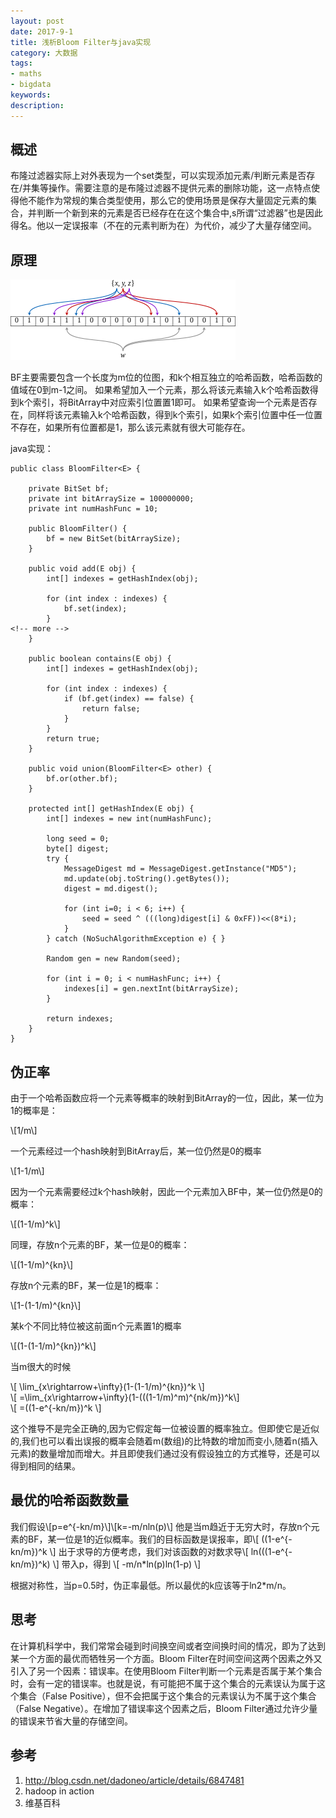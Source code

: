```yaml
---
layout: post
date: 2017-9-1
title: 浅析Bloom Filter与java实现
category: 大数据
tags: 
- maths 
- bigdata
keywords:
description:
---
```


## 概述

布隆过滤器实际上对外表现为一个set类型，可以实现添加元素/判断元素是否存在/并集等操作。需要注意的是布隆过滤器不提供元素的删除功能，这一点特点使得他不能作为常规的集合类型使用，那么它的使用场景是保存大量固定元素的集合，并判断一个新到来的元素是否已经存在在这个集合中,s所谓“过滤器”也是因此得名。他以一定误报率（不在的元素判断为在）为代价，减少了大量存储空间。

## 原理
![](/img/Bloomfilter.png)

BF主要需要包含一个长度为m位的位图，和k个相互独立的哈希函数，哈希函数的值域在0到m-1之间。
如果希望加入一个元素，那么将该元素输入k个哈希函数得到k个索引，将BitArray中对应索引位置置1即可。
如果希望查询一个元素是否存在，同样将该元素输入k个哈希函数，得到k个索引，如果k个索引位置中任一位置不存在，如果所有位置都是1，那么该元素就有很大可能存在。

java实现：
```
public class BloomFilter<E> {

    private BitSet bf;
    private int bitArraySize = 100000000;
    private int numHashFunc = 10;

    public BloomFilter() {
        bf = new BitSet(bitArraySize);
    }

    public void add(E obj) {
        int[] indexes = getHashIndex(obj);

        for (int index : indexes) {
            bf.set(index);
        }
<!-- more -->
    }

    public boolean contains(E obj) {
        int[] indexes = getHashIndex(obj);

        for (int index : indexes) {
            if (bf.get(index) == false) {
                return false;
            }
        }
        return true;
    }

    public void union(BloomFilter<E> other) {
        bf.or(other.bf);
    }

    protected int[] getHashIndex(E obj) {
        int[] indexes = new int(numHashFunc);

        long seed = 0;
        byte[] digest;
        try {
            MessageDigest md = MessageDigest.getInstance("MD5");
            md.update(obj.toString().getBytes());
            digest = md.digest();

            for (int i=0; i < 6; i++) {
                seed = seed ^ (((long)digest[i] & 0xFF))<<(8*i);
            }
        } catch (NoSuchAlgorithmException e) { }

        Random gen = new Random(seed);

        for (int i = 0; i < numHashFunc; i++) {
            indexes[i] = gen.nextInt(bitArraySize);
        }

        return indexes;
    }
}
```

## 伪正率
由于一个哈希函数应将一个元素等概率的映射到BitArray的一位，因此，某一位为1的概率是：

\\[1/m\\]

一个元素经过一个hash映射到BitArray后，某一位仍然是0的概率

\\[1-1/m\\]

因为一个元素需要经过k个hash映射，因此一个元素加入BF中，某一位仍然是0的概率：

\\[(1-1/m)^k\\]

同理，存放n个元素的BF，某一位是0的概率：

\\[(1-1/m)^{kn}\\]

存放n个元素的BF，某一位是1的概率：

\\[1-(1-1/m)^{kn}\\]

某k个不同比特位被这前面n个元素置1的概率

\\[(1-(1-1/m)^{kn})^k\\]

当m很大的时候

\\[ \lim_{x\rightarrow+\infty}(1-(1-1/m)^{kn})^k \\] <br/>
\\[ =\lim_{x\rightarrow+\infty}(1-(((1-1/m)^m)^{nk/m})^k\\] <br/>
\\[ =((1-e^{-kn/m})^k \\]

这个推导不是完全正确的,因为它假定每一位被设置的概率独立。但即使它是近似的,我们也可以看出误报的概率会随着m(数组)的比特数的增加而变小,随着n(插入元素)的数量增加而增大。并且即使我们通过没有假设独立的方式推导，还是可以得到相同的结果。

## 最优的哈希函数数量
我们假设\\[p=e^{-kn/m}\\]\\[k=-m/nln(p)\\]
他是当m趋近于无穷大时，存放n个元素的BF，某一位是1的近似概率。我们的目标函数是误报率，即\\[ ((1-e^{-kn/m})^k \\]
出于求导的方便考虑，我们对该函数的对数求导\\[ ln(((1-e^{-kn/m})^k) \\]
带入p，得到
\\[ -m/n*ln(p)ln(1-p) \\]

根据对称性，当p=0.5时，伪正率最低。所以最优的k应该等于ln2*m/n。



## 思考
在计算机科学中，我们常常会碰到时间换空间或者空间换时间的情况，即为了达到某一个方面的最优而牺牲另一个方面。Bloom Filter在时间空间这两个因素之外又引入了另一个因素：错误率。在使用Bloom Filter判断一个元素是否属于某个集合时，会有一定的错误率。也就是说，有可能把不属于这个集合的元素误认为属于这个集合（False Positive），但不会把属于这个集合的元素误认为不属于这个集合（False Negative）。在增加了错误率这个因素之后，Bloom Filter通过允许少量的错误来节省大量的存储空间。

## 参考
1. http://blog.csdn.net/dadoneo/article/details/6847481
2. hadoop in action
3. 维基百科
